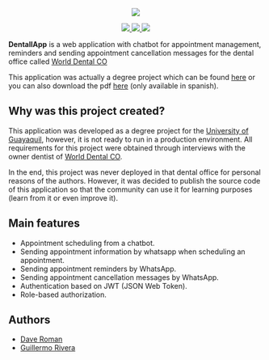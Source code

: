 <p align="center">
  <a aria-label="Dentall App logo" href="https://github.com/DentallApp">
    <img src="https://i.imgur.com/F1OpJQq.png" />
  </a>
</p>

<p align="center">
  <a href="https://github.com/DentallApp">
    <img src="https://img.shields.io/badge/.OpenSource-red" />
  </a>
  <a href="https://github.com/DentallApp/front-end">
    <img src="https://img.shields.io/badge/frontend-GPLv3.0-green" />
  </a>
  <a href="https://github.com/DentallApp/back-end">
    <img src="https://img.shields.io/badge/backend-AGPLv3.0-green" />
  </a>
  <br />
</p>

**DentallApp** is a web application with chatbot for appointment management, reminders and sending appointment cancellation messages for the dental office called [World Dental CO](https://www.tiktok.com/@worlddentalco)

This application was actually a degree project which can be found <a href="http://repositorio.ug.edu.ec/handle/redug/65127">here</a> or you can also download the pdf [here](https://github.com/DentallApp/.github/blob/master/degree_project.pdf) (only available in spanish).

## Why was this project created?

This application was developed as a degree project for the [University of Guayaquil](https://www.ug.edu.ec), however, it is not ready to run in a production environment. All requirements for this project were obtained through interviews with the owner dentist of [World Dental CO](https://www.facebook.com/worlddentalco).

In the end, this project was never deployed in that dental office for personal reasons of the authors. However, it was decided to publish the source code of this application so that the community can use it for learning purposes (learn from it or even improve it).

## Main features

- Appointment scheduling from a chatbot.
- Sending appointment information by whatsapp when scheduling an appointment.
- Sending appointment reminders by WhatsApp.
- Sending appointment cancellation messages by WhatsApp.
- Authentication based on JWT (JSON Web Token).
- Role-based authorization.

## Authors

- [Dave Roman](https://github.com/MrDave1999)
- [Guillermo Rivera](https://github.com/Guiller1999)
